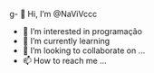 g- 👋 Hi, I’m @NaViVccc
- 👀 I’m interested in programação
- 🌱 I’m currently learning 
- 💞️ I’m looking to collaborate on ...
- 📫 How to reach me ...

<!---
NaViVccc/NaViVccc is a ✨ special ✨ repository because its `README.md` (this file) appears on your GitHub profile.
You can click the Preview link to take a look at your changes.
--->

